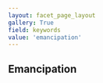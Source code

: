 ```yaml
---
layout: facet_page_layout
gallery: True
field: keywords
value: 'emancipation'
---
```


## Emancipation

